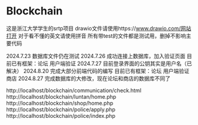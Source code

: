 # Blockchain
这是浙江大学学生的srtp项目
drawio文件请使用https://www.drawio.com/网站打开
对于看不懂的英文请使用拼音
所有带test的文件都是测试用，删掉不影响主要代码

2024.7.23 数据库文件仍在测试
2024.7.26 成功连接上数据库，加入验证页面
		  目前已有框架：论坛
						用户端验证
2024.7.27 目前登录界面的公钥其实是用户名（已解决）
2024.8.20 完成大部分前端代码的编写
		  目前已有框架：论坛
						用户端验证
						商店
2024.8.27 完成数据库的大修改，现在论坛和商店的数据库不同了

http://localhost/blockchain/communication/check.html
http://localhost/blockchain/luntan/home.php
http://localhost/blockchain/shop/home.php
http://localhost/blockchain/police/apply.php
http://localhost/blockchain/police/index.php